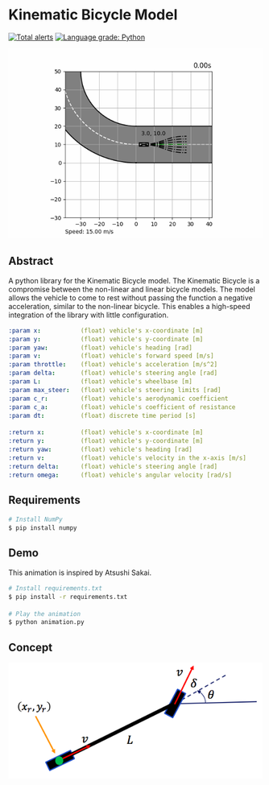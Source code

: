 # Kinematic Bicycle Model
[![Total alerts](https://img.shields.io/lgtm/alerts/g/winstxnhdw/KinematicBicycleModel.svg?logo=lgtm&logoWidth=18)](https://lgtm.com/projects/g/winstxnhdw/KinematicBicycleModel/alerts/)
[![Language grade: Python](https://img.shields.io/lgtm/grade/python/g/winstxnhdw/KinematicBicycleModel.svg?logo=lgtm&logoWidth=18)](https://lgtm.com/projects/g/winstxnhdw/KinematicBicycleModel/context:python)
<div align="center">
	<img src="resources/animation.gif" />
</div>
   
## Abstract
A python library for the Kinematic Bicycle model. The Kinematic Bicycle is a compromise between the non-linear and linear bicycle models. The model allows the vehicle to come to rest without passing the function a negative acceleration, similar to the non-linear bicycle. This enables a high-speed integration of the library with little configuration.

```yaml
:param x:           (float) vehicle's x-coordinate [m]
:param y:           (float) vehicle's y-coordinate [m]
:param yaw:         (float) vehicle's heading [rad]
:param v:           (float) vehicle's forward speed [m/s]
:param throttle:    (float) vehicle's acceleration [m/s^2]
:param delta:       (float) vehicle's steering angle [rad]
:param L:           (float) vehicle's wheelbase [m]
:param max_steer:   (float) vehicle's steering limits [rad]
:param c_r:         (float) vehicle's aerodynamic coefficient
:param c_a:         (float) vehicle's coefficient of resistance
:param dt:          (float) discrete time period [s]

:return x:          (float) vehicle's x-coordinate [m]
:return y:          (float) vehicle's y-coordinate [m]
:return yaw:        (float) vehicle's heading [rad]
:return v:          (float) vehicle's velocity in the x-axis [m/s]
:return delta:      (float) vehicle's steering angle [rad]
:return omega:      (float) vehicle's angular velocity [rad/s]
```

## Requirements
```bash
# Install NumPy
$ pip install numpy
```

## Demo
This animation is inspired by Atsushi Sakai.
```bash
# Install requirements.txt
$ pip install -r requirements.txt

# Play the animation
$ python animation.py
```

## Concept
<div align="center">
	<img src="resources/KinematicBicycleModel.png" />
</div>
